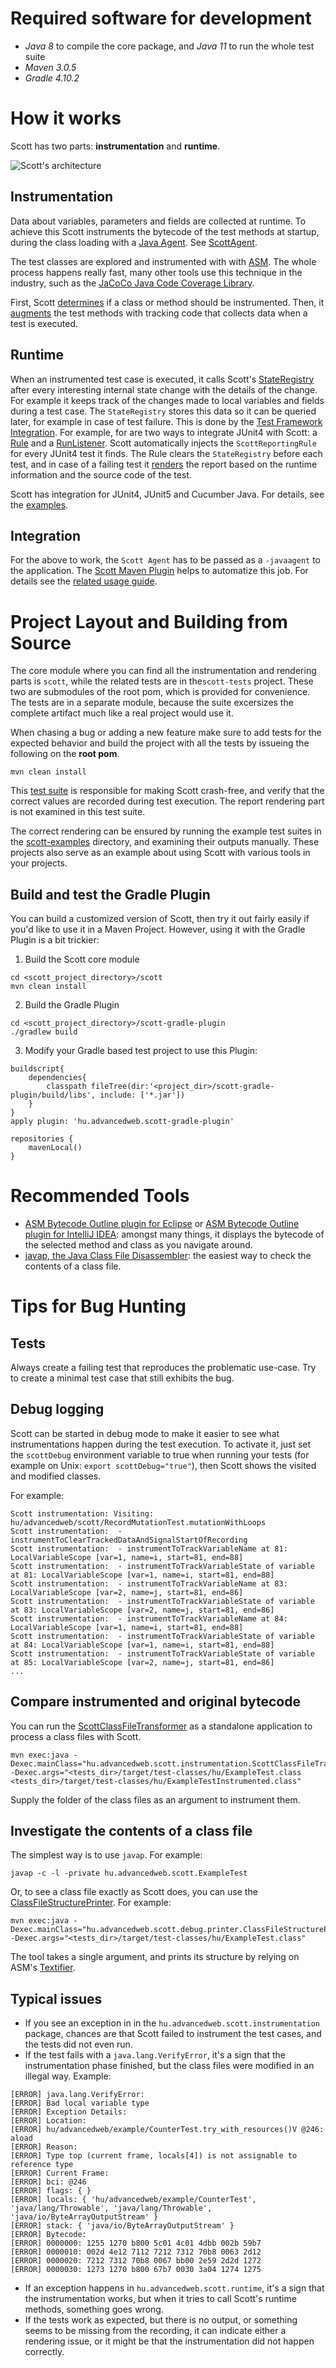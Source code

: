 # Required software for development

- *Java 8* to compile the core package, and *Java 11* to run the whole test suite
- *Maven 3.0.5*
- *Gradle 4.10.2*


# How it works

Scott has two parts: **instrumentation** and **runtime**.

![Scott's architecture](https://github.com/dodie/scott/blob/master/docs/architecture.png "Scott's architecture")


## Instrumentation

Data about variables, parameters and fields are collected at runtime. To achieve this Scott
instruments the bytecode of the test methods at startup, during the class loading with a
[Java Agent](http://docs.oracle.com/javase/8/docs/api/java/lang/instrument/package-summary.html). See [ScottAgent](https://github.com/dodie/scott/blob/master/scott/src/main/java/hu/advancedweb/scott/instrumentation/ScottAgent.java).

The test classes are explored and instrumented with with [ASM](http://asm.ow2.org/). The whole process happens really fast, many other tools use this technique in the industry, such as the [JaCoCo Java Code Coverage Library](http://www.eclemma.org/jacoco/).

First, Scott [determines](https://github.com/dodie/scott/tree/master/scott/src/main/java/hu/advancedweb/scott/instrumentation/transformation/param) if a class or method should be instrumented. Then, it  [augments](https://github.com/dodie/scott/tree/master/scott/src/main/java/hu/advancedweb/scott/instrumentation/transformation) the test methods with tracking code that collects data when a test is executed.


## Runtime

When an instrumented test case is executed, it calls Scott's [StateRegistry](https://github.com/dodie/scott/tree/master/scott/src/main/java/hu/advancedweb/scott/runtime/track) after every interesting internal state change with the details of the change. For example it keeps track of the changes made to local variables and fields during a test case.
The ```StateRegistry``` stores this data so it can be queried later, for example in case of test failure. This is done by the [Test Framework Integration](https://github.com/dodie/scott/tree/master/scott/src/main/java/hu/advancedweb/scott/runtime). For example, for are two ways to integrate JUnit4 with Scott: a [Rule](https://github.com/dodie/scott/blob/master/scott/src/main/java/hu/advancedweb/scott/runtime/ScottReportingRule.java) and a [RunListener](https://github.com/dodie/scott/blob/master/scott/src/main/java/hu/advancedweb/scott/runtime/ScottRunListener.java). Scott automatically injects the ```ScottReportingRule``` for every JUnit4 test it finds. The Rule clears the ```StateRegistry``` before each test, and in case of a failing test it [renders](https://github.com/dodie/scott/tree/master/scott/src/main/java/hu/advancedweb/scott/runtime/report) the report based on the runtime information and the source code of the test.

Scott has integration for JUnit4, JUnit5 and Cucumber Java. For details, see the [examples](https://github.com/dodie/scott/tree/master/scott-examples).


## Integration

For the above to work, the ```Scott Agent``` has to be passed as a ```-javaagent``` to the application. 
The [Scott Maven Plugin](https://github.com/dodie/scott/tree/master/scott-maven-plugin) helps to automatize this job.
For details see the [related usage guide](https://github.com/dodie/scott/blob/master/docs/manual_setup.md).


# Project Layout and Building from Source

The core module where you can find all the instrumentation and rendering parts is ```scott```,
while the related tests are in the```scott-tests``` project. These two are submodules of the root pom,
which is provided for convenience. The tests are in a separate module, because the suite excersizes
the complete artifact much like a real project would use it.

When chasing a bug or adding a new feature make sure to add tests for the expected behavior
and build the project with all the tests by issueing the following on the **root pom**.

```
mvn clean install
```

This [test suite](https://github.com/dodie/scott/tree/master/scott-tests) is responsible for making Scott crash-free, and verify that
the correct values are recorded during test execution. The report rendering part is not examined
in this test suite.

The correct rendering can be ensured by running the example test suites in the [scott-examples](https://github.com/dodie/scott/tree/master/scott-examples) directory,
and examining their outputs manually. These projects also serve as an example about using Scott with various tools
in your projects.


## Build and test the Gradle Plugin

You can build a customized version of Scott, then try it out fairly easily if you'd like to use it in a Maven Project.
However, using it with the Gradle Plugin is a bit trickier:

1. Build the Scott core module
```
cd <scott_project_directory>/scott
mvn clean install
```

2. Build the Gradle Plugin
```
cd <scott_project_directory>/scott-gradle-plugin
./gradlew build
```

3. Modify your Gradle based test project to use this Plugin:
```
buildscript{
    dependencies{
        classpath fileTree(dir:'<project_dir>/scott-gradle-plugin/build/libs', include: ['*.jar'])
    }
}
apply plugin: 'hu.advancedweb.scott-gradle-plugin'

repositories {
    mavenLocal()
}
```


# Recommended Tools

- [ASM Bytecode Outline plugin for Eclipse](https://marketplace.eclipse.org/content/bytecode-outline) or
  [ASM Bytecode Outline plugin for IntelliJ IDEA](https://plugins.jetbrains.com/plugin/5918-asm-bytecode-outline):
  amongst many things, it displays the bytecode of the selected method and class as you navigate around.
- [javap, the Java Class File Disassembler](https://docs.oracle.com/javase/8/docs/technotes/tools/windows/javap.html):
  the easiest way to check the contents of a class file.


# Tips for Bug Hunting

## Tests

Always create a failing test that reproduces the problematic use-case. Try to create a minimal test case that still exhibits the bug.


## Debug logging

Scott can be started in debug mode to make it easier to see what instrumentations happen during the
test execution. To activate it, just set the ```scottDebug``` environment variable to true when running
your tests (for example on Unix: ```export scottDebug="true"```), then Scott shows the visited and modified classes.

For example:
```
Scott instrumentation: Visiting: hu/advancedweb/scott/RecordMutationTest.mutationWithLoops
Scott instrumentation:  - instrumentToClearTrackedDataAndSignalStartOfRecording
Scott instrumentation:  - instrumentToTrackVariableName at 81: LocalVariableScope [var=1, name=i, start=81, end=88]
Scott instrumentation:  - instrumentToTrackVariableState of variable at 81: LocalVariableScope [var=1, name=i, start=81, end=88]
Scott instrumentation:  - instrumentToTrackVariableName at 83: LocalVariableScope [var=2, name=j, start=81, end=86]
Scott instrumentation:  - instrumentToTrackVariableState of variable at 83: LocalVariableScope [var=2, name=j, start=81, end=86]
Scott instrumentation:  - instrumentToTrackVariableName at 84: LocalVariableScope [var=1, name=i, start=81, end=88]
Scott instrumentation:  - instrumentToTrackVariableState of variable at 84: LocalVariableScope [var=1, name=i, start=81, end=88]
Scott instrumentation:  - instrumentToTrackVariableState of variable at 85: LocalVariableScope [var=2, name=j, start=81, end=86]
...
```


## Compare instrumented and original bytecode

You can run the [ScottClassFileTransformer](https://github.com/dodie/scott/blob/master/scott/src/main/java/hu/advancedweb/scott/instrumentation/ScottClassFileTransformer.java) as a standalone application to process a class files with Scott.


```
mvn exec:java -Dexec.mainClass="hu.advancedweb.scott.instrumentation.ScottClassFileTransformer" -Dexec.args="<tests_dir>/target/test-classes/hu/ExampleTest.class <tests_dir>/target/test-classes/hu/ExampleTestInstrumented.class"
```

Supply the folder of the class files as an argument to instrument them.


## Investigate the contents of a class file

The simplest way is to use `javap`. For example:

```
javap -c -l -private hu.advancedweb.scott.ExampleTest
```

Or, to see a class file exactly as Scott does, you can use the [ClassFileStructurePrinter](https://github.com/dodie/scott/blob/master/scott/src/main/java/hu/advancedweb/scott/debug/printer/ClassFileStructurePrinter.java). For example:

```
mvn exec:java -Dexec.mainClass="hu.advancedweb.scott.debug.printer.ClassFileStructurePrinter" -Dexec.args="<tests_dir>/target/test-classes/hu/ExampleTest.class"
```

 The tool takes a single argument, and prints its structure by relying on ASM's [Textifier](https://static.javadoc.io/org.ow2.asm/asm/5.2/org/objectweb/asm/util/Textifier.html).


## Typical issues

- If you see an exception in in the `hu.advancedweb.scott.instrumentation` package, chances are that Scott failed to instrument the test cases, and the tests did not even run.
- If the test fails with a `java.lang.VerifyError`, it's a sign that the instrumentation phase finished, but the class files were modified in an illegal way. Example:
```
[ERROR] java.lang.VerifyError:
[ERROR] Bad local variable type
[ERROR] Exception Details:
[ERROR] Location:
[ERROR] hu/advancedweb/example/CounterTest.try_with_resources()V @246: aload
[ERROR] Reason:
[ERROR] Type top (current frame, locals[4]) is not assignable to reference type
[ERROR] Current Frame:
[ERROR] bci: @246
[ERROR] flags: { }
[ERROR] locals: { 'hu/advancedweb/example/CounterTest', 'java/lang/Throwable', 'java/lang/Throwable', 'java/io/ByteArrayOutputStream' }
[ERROR] stack: { 'java/io/ByteArrayOutputStream' }
[ERROR] Bytecode:
[ERROR] 0000000: 1255 1270 b800 5c01 4c01 4dbb 002b 59b7
[ERROR] 0000010: 002d 4e12 7112 7212 7312 70b8 0063 2d12
[ERROR] 0000020: 7212 7312 70b8 0067 bb00 2e59 2d2d 1272
[ERROR] 0000030: 1273 1270 b800 67b7 0030 3a04 1274 1275
```
- If an exception happens in `hu.advancedweb.scott.runtime`, it's a sign that the instrumentation works, but when it tries to call Scott's runtime methods, something goes wrong.
- If the tests work as expected, but there is no output, or something seems to be missing from the recording, it can indicate either a rendering issue, or it might be that the instrumentation did not happen correctly.

